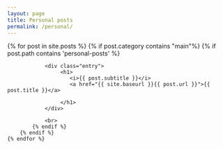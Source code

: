 ```yaml
---
layout: page
title: Personal posts
permalink: /personal/
---
```


<div class="posts">
    {% for post in site.posts %}
        {% if post.category contains "main"%}
            {% if post.path contains 'personal-posts' %}
                
                <div class="entry">
                     <h1>
                        <i>{{ post.subtitle }}</i> 
                        <a href="{{ site.baseurl }}{{ post.url }}">{{ post.title }}</a>

                     </h1>
                </div>
                
                <br>
            {% endif %}
        {% endif %}
    {% endfor %}
<div class="posts">

